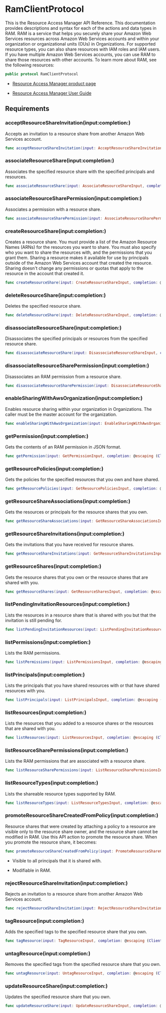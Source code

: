 # RamClientProtocol

This is the Resource Access Manager API Reference. This documentation provides descriptions and syntax for each of the actions and data types in RAM. RAM is a service that helps you securely share your Amazon Web Services resources across Amazon Web Services accounts and within your organization or organizational units (OUs) in Organizations. For supported resource types, you can also share resources with IAM roles and IAM users. If you have multiple Amazon Web Services accounts, you can use RAM to share those resources with other accounts. To learn more about RAM, see the following resources:

``` swift
public protocol RamClientProtocol 
```

  - [Resource Access Manager product page](http://aws.amazon.com/ram)

  - [Resource Access Manager User Guide](https://docs.aws.amazon.com/ram/latest/userguide/)

## Requirements

### acceptResourceShareInvitation(input:completion:)

Accepts an invitation to a resource share from another Amazon Web Services account.

``` swift
func acceptResourceShareInvitation(input: AcceptResourceShareInvitationInput, completion: @escaping (ClientRuntime.SdkResult<AcceptResourceShareInvitationOutputResponse, AcceptResourceShareInvitationOutputError>) -> Void)
```

### associateResourceShare(input:completion:)

Associates the specified resource share with the specified principals and resources.

``` swift
func associateResourceShare(input: AssociateResourceShareInput, completion: @escaping (ClientRuntime.SdkResult<AssociateResourceShareOutputResponse, AssociateResourceShareOutputError>) -> Void)
```

### associateResourceSharePermission(input:completion:)

Associates a permission with a resource share.

``` swift
func associateResourceSharePermission(input: AssociateResourceSharePermissionInput, completion: @escaping (ClientRuntime.SdkResult<AssociateResourceSharePermissionOutputResponse, AssociateResourceSharePermissionOutputError>) -> Void)
```

### createResourceShare(input:completion:)

Creates a resource share. You must provide a list of the Amazon Resource Names (ARNs) for the resources you want to share. You must also specify who you want to share the resources with, and the permissions that you grant them. Sharing a resource makes it available for use by principals outside of the Amazon Web Services account that created the resource. Sharing doesn't change any permissions or quotas that apply to the resource in the account that created it.

``` swift
func createResourceShare(input: CreateResourceShareInput, completion: @escaping (ClientRuntime.SdkResult<CreateResourceShareOutputResponse, CreateResourceShareOutputError>) -> Void)
```

### deleteResourceShare(input:completion:)

Deletes the specified resource share.

``` swift
func deleteResourceShare(input: DeleteResourceShareInput, completion: @escaping (ClientRuntime.SdkResult<DeleteResourceShareOutputResponse, DeleteResourceShareOutputError>) -> Void)
```

### disassociateResourceShare(input:completion:)

Disassociates the specified principals or resources from the specified resource share.

``` swift
func disassociateResourceShare(input: DisassociateResourceShareInput, completion: @escaping (ClientRuntime.SdkResult<DisassociateResourceShareOutputResponse, DisassociateResourceShareOutputError>) -> Void)
```

### disassociateResourceSharePermission(input:completion:)

Disassociates an RAM permission from a resource share.

``` swift
func disassociateResourceSharePermission(input: DisassociateResourceSharePermissionInput, completion: @escaping (ClientRuntime.SdkResult<DisassociateResourceSharePermissionOutputResponse, DisassociateResourceSharePermissionOutputError>) -> Void)
```

### enableSharingWithAwsOrganization(input:completion:)

Enables resource sharing within your organization in Organizations. The caller must be the master account for the organization.

``` swift
func enableSharingWithAwsOrganization(input: EnableSharingWithAwsOrganizationInput, completion: @escaping (ClientRuntime.SdkResult<EnableSharingWithAwsOrganizationOutputResponse, EnableSharingWithAwsOrganizationOutputError>) -> Void)
```

### getPermission(input:completion:)

Gets the contents of an RAM permission in JSON format.

``` swift
func getPermission(input: GetPermissionInput, completion: @escaping (ClientRuntime.SdkResult<GetPermissionOutputResponse, GetPermissionOutputError>) -> Void)
```

### getResourcePolicies(input:completion:)

Gets the policies for the specified resources that you own and have shared.

``` swift
func getResourcePolicies(input: GetResourcePoliciesInput, completion: @escaping (ClientRuntime.SdkResult<GetResourcePoliciesOutputResponse, GetResourcePoliciesOutputError>) -> Void)
```

### getResourceShareAssociations(input:completion:)

Gets the resources or principals for the resource shares that you own.

``` swift
func getResourceShareAssociations(input: GetResourceShareAssociationsInput, completion: @escaping (ClientRuntime.SdkResult<GetResourceShareAssociationsOutputResponse, GetResourceShareAssociationsOutputError>) -> Void)
```

### getResourceShareInvitations(input:completion:)

Gets the invitations that you have received for resource shares.

``` swift
func getResourceShareInvitations(input: GetResourceShareInvitationsInput, completion: @escaping (ClientRuntime.SdkResult<GetResourceShareInvitationsOutputResponse, GetResourceShareInvitationsOutputError>) -> Void)
```

### getResourceShares(input:completion:)

Gets the resource shares that you own or the resource shares that are shared with you.

``` swift
func getResourceShares(input: GetResourceSharesInput, completion: @escaping (ClientRuntime.SdkResult<GetResourceSharesOutputResponse, GetResourceSharesOutputError>) -> Void)
```

### listPendingInvitationResources(input:completion:)

Lists the resources in a resource share that is shared with you but that the invitation is still pending for.

``` swift
func listPendingInvitationResources(input: ListPendingInvitationResourcesInput, completion: @escaping (ClientRuntime.SdkResult<ListPendingInvitationResourcesOutputResponse, ListPendingInvitationResourcesOutputError>) -> Void)
```

### listPermissions(input:completion:)

Lists the RAM permissions.

``` swift
func listPermissions(input: ListPermissionsInput, completion: @escaping (ClientRuntime.SdkResult<ListPermissionsOutputResponse, ListPermissionsOutputError>) -> Void)
```

### listPrincipals(input:completion:)

Lists the principals that you have shared resources with or that have shared resources with you.

``` swift
func listPrincipals(input: ListPrincipalsInput, completion: @escaping (ClientRuntime.SdkResult<ListPrincipalsOutputResponse, ListPrincipalsOutputError>) -> Void)
```

### listResources(input:completion:)

Lists the resources that you added to a resource shares or the resources that are shared with you.

``` swift
func listResources(input: ListResourcesInput, completion: @escaping (ClientRuntime.SdkResult<ListResourcesOutputResponse, ListResourcesOutputError>) -> Void)
```

### listResourceSharePermissions(input:completion:)

Lists the RAM permissions that are associated with a resource share.

``` swift
func listResourceSharePermissions(input: ListResourceSharePermissionsInput, completion: @escaping (ClientRuntime.SdkResult<ListResourceSharePermissionsOutputResponse, ListResourceSharePermissionsOutputError>) -> Void)
```

### listResourceTypes(input:completion:)

Lists the shareable resource types supported by RAM.

``` swift
func listResourceTypes(input: ListResourceTypesInput, completion: @escaping (ClientRuntime.SdkResult<ListResourceTypesOutputResponse, ListResourceTypesOutputError>) -> Void)
```

### promoteResourceShareCreatedFromPolicy(input:completion:)

Resource shares that were created by attaching a policy to a resource are visible only to the resource share owner, and the resource share cannot be modified in RAM. Use this API action to promote the resource share. When you promote the resource share, it becomes:

``` swift
func promoteResourceShareCreatedFromPolicy(input: PromoteResourceShareCreatedFromPolicyInput, completion: @escaping (ClientRuntime.SdkResult<PromoteResourceShareCreatedFromPolicyOutputResponse, PromoteResourceShareCreatedFromPolicyOutputError>) -> Void)
```

  - Visible to all principals that it is shared with.

  - Modifiable in RAM.

### rejectResourceShareInvitation(input:completion:)

Rejects an invitation to a resource share from another Amazon Web Services account.

``` swift
func rejectResourceShareInvitation(input: RejectResourceShareInvitationInput, completion: @escaping (ClientRuntime.SdkResult<RejectResourceShareInvitationOutputResponse, RejectResourceShareInvitationOutputError>) -> Void)
```

### tagResource(input:completion:)

Adds the specified tags to the specified resource share that you own.

``` swift
func tagResource(input: TagResourceInput, completion: @escaping (ClientRuntime.SdkResult<TagResourceOutputResponse, TagResourceOutputError>) -> Void)
```

### untagResource(input:completion:)

Removes the specified tags from the specified resource share that you own.

``` swift
func untagResource(input: UntagResourceInput, completion: @escaping (ClientRuntime.SdkResult<UntagResourceOutputResponse, UntagResourceOutputError>) -> Void)
```

### updateResourceShare(input:completion:)

Updates the specified resource share that you own.

``` swift
func updateResourceShare(input: UpdateResourceShareInput, completion: @escaping (ClientRuntime.SdkResult<UpdateResourceShareOutputResponse, UpdateResourceShareOutputError>) -> Void)
```
